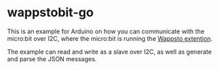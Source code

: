 # wappstobit-go

This is an example for Arduino on how you can communicate with the micro:bit over I2C, where the micro:bit is running the [Wappsto extention](https://github.com/Wappsto/pxt-wappsto).

The example can read and write as a slave over I2C, as well as generate and parse the JSON messages.
